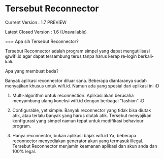 Tersebut Reconnector
===================
Current Version : 1.7 PREVIEW

Latest Closed Version : 1.6 (Unavailable)

===
Apa sih Tersebut Reconnector?

Tersebut Reconnector adalah program simpel yang dapat mengutilisasi @wifi.id agar dapat tersambung terus
tanpa harus kerap re-login berkali-kali.

Apa yang membuat beda?

Banyak aplikasi reconnector diluar sana. Beberapa diantaranya sudah menyajikan khusus untuk wifi.id.
Namun ada yang spesial dari aplikasi ini :D

1. Multi-algorithm untuk reconnection. 
Aplikasi akan berusaha menyambung ulang koneksi wifi.id dengan berbagai "fashion" :D

2. Configurable, yet simple.
Banyak reconnector yang tidak bisa diutak atik, atau terlalu banyak yang harus diutak atik.
Tersebut menyajikan konfigurasi yang simpel namun tepat untuk modifikasi behaviour program.

3. Hanya reconnector, bukan aplikasi bajak wifi.id
Ya, beberapa reconnector menyediakan generator akun yang termasuk illegal. Tersebut Reconnector
menjamin keamanan aplikasi dan akun anda dan 100% legal.

